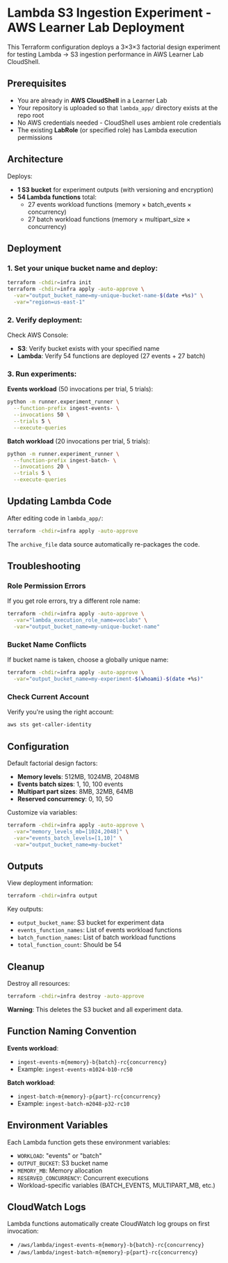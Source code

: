 # Lambda S3 Ingestion Experiment - AWS Learner Lab Deployment

This Terraform configuration deploys a 3×3×3 factorial design experiment for testing Lambda → S3 ingestion performance in AWS Learner Lab CloudShell.

## Prerequisites

- You are already in **AWS CloudShell** in a Learner Lab
- Your repository is uploaded so that `lambda_app/` directory exists at the repo root
- No AWS credentials needed - CloudShell uses ambient role credentials
- The existing **LabRole** (or specified role) has Lambda execution permissions

## Architecture

Deploys:
- **1 S3 bucket** for experiment outputs (with versioning and encryption)
- **54 Lambda functions** total:
  - 27 events workload functions (memory × batch_events × concurrency)
  - 27 batch workload functions (memory × multipart_size × concurrency)

## Deployment

### 1. Set your unique bucket name and deploy:

```bash
terraform -chdir=infra init
terraform -chdir=infra apply -auto-approve \
  -var="output_bucket_name=my-unique-bucket-name-$(date +%s)" \
  -var="region=us-east-1"
```

### 2. Verify deployment:

Check AWS Console:
- **S3**: Verify bucket exists with your specified name
- **Lambda**: Verify 54 functions are deployed (27 events + 27 batch)

### 3. Run experiments:

**Events workload** (50 invocations per trial, 5 trials):
```bash
python -m runner.experiment_runner \
  --function-prefix ingest-events- \
  --invocations 50 \
  --trials 5 \
  --execute-queries
```

**Batch workload** (20 invocations per trial, 5 trials):
```bash
python -m runner.experiment_runner \
  --function-prefix ingest-batch- \
  --invocations 20 \
  --trials 5 \
  --execute-queries
```

## Updating Lambda Code

After editing code in `lambda_app/`:
```bash
terraform -chdir=infra apply -auto-approve
```
The `archive_file` data source automatically re-packages the code.

## Troubleshooting

### Role Permission Errors
If you get role errors, try a different role name:
```bash
terraform -chdir=infra apply -auto-approve \
  -var="lambda_execution_role_name=voclabs" \
  -var="output_bucket_name=my-unique-bucket-name"
```

### Bucket Name Conflicts
If bucket name is taken, choose a globally unique name:
```bash
terraform -chdir=infra apply -auto-approve \
  -var="output_bucket_name=my-experiment-$(whoami)-$(date +%s)"
```

### Check Current Account
Verify you're using the right account:
```bash
aws sts get-caller-identity
```

## Configuration

Default factorial design factors:
- **Memory levels**: 512MB, 1024MB, 2048MB
- **Events batch sizes**: 1, 10, 100 events
- **Multipart part sizes**: 8MB, 32MB, 64MB
- **Reserved concurrency**: 0, 10, 50

Customize via variables:
```bash
terraform -chdir=infra apply -auto-approve \
  -var="memory_levels_mb=[1024,2048]" \
  -var="events_batch_levels=[1,10]" \
  -var="output_bucket_name=my-bucket"
```

## Outputs

View deployment information:
```bash
terraform -chdir=infra output
```

Key outputs:
- `output_bucket_name`: S3 bucket for experiment data
- `events_function_names`: List of events workload functions
- `batch_function_names`: List of batch workload functions
- `total_function_count`: Should be 54

## Cleanup

Destroy all resources:
```bash
terraform -chdir=infra destroy -auto-approve
```

**Warning**: This deletes the S3 bucket and all experiment data.

## Function Naming Convention

**Events workload**:
- `ingest-events-m{memory}-b{batch}-rc{concurrency}`
- Example: `ingest-events-m1024-b10-rc50`

**Batch workload**:
- `ingest-batch-m{memory}-p{part}-rc{concurrency}`
- Example: `ingest-batch-m2048-p32-rc10`

## Environment Variables

Each Lambda function gets these environment variables:
- `WORKLOAD`: "events" or "batch"
- `OUTPUT_BUCKET`: S3 bucket name
- `MEMORY_MB`: Memory allocation
- `RESERVED_CONCURRENCY`: Concurrent executions
- Workload-specific variables (BATCH_EVENTS, MULTIPART_MB, etc.)

## CloudWatch Logs

Lambda functions automatically create CloudWatch log groups on first invocation:
- `/aws/lambda/ingest-events-m{memory}-b{batch}-rc{concurrency}`
- `/aws/lambda/ingest-batch-m{memory}-p{part}-rc{concurrency}`